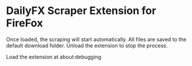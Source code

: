 # DailyFX Scraper Extension for FireFox

Once loaded, the scraping will start automatically. All files are saved to the default download folder. Unload the extension to stop the process.

Load the extension at about:debugging
